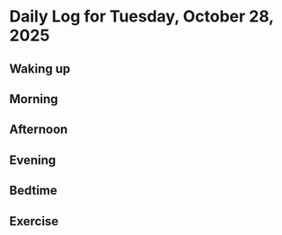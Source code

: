 # Daily Log for Tuesday, October 28, 2025

## Waking up

## Morning

## Afternoon

## Evening

## Bedtime

## Exercise
